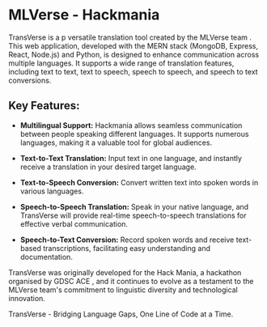 # MLVerse - Hackmania

TransVerse is a p versatile translation tool created by the MLVerse team . This web application, developed with the MERN stack (MongoDB, Express, React, Node.js) and Python, is designed to enhance communication across multiple languages. It supports a wide range of translation features, including text to text, text to speech, speech to speech, and speech to text conversions.

## Key Features:

- **Multilingual Support:** Hackmania allows seamless communication between people speaking different languages. It supports numerous languages, making it a valuable tool for global audiences.

- **Text-to-Text Translation:** Input text in one language, and instantly receive a translation in your desired target language.

- **Text-to-Speech Conversion:** Convert written text into spoken words in various languages.

- **Speech-to-Speech Translation:** Speak in your native language, and TransVerse will provide real-time speech-to-speech translations for effective verbal communication.

- **Speech-to-Text Conversion:** Record spoken words and receive text-based transcriptions, facilitating easy understanding and documentation.

TransVerse was originally developed for the Hack Mania, a hackathon organised by GDSC ACE , and it continues to evolve as a testament to the MLVerse team's commitment to linguistic diversity and technological innovation.


TransVerse - Bridging Language Gaps, One Line of Code at a Time.

